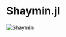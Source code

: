 # Shaymin.jl

![Shaymin](https://www.pokemon.com/static-assets/content-assets/cms2/img/pokedex/full/492.png)
